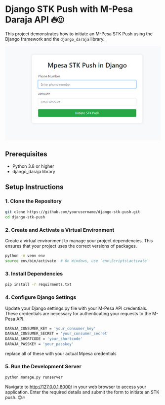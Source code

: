 # Django STK Push with M-Pesa Daraja API 🔥😍

This project demonstrates how to initiate an M-Pesa STK Push using the Django framework and the `django_daraja` library.

![Django stk push Image](/images/stk_push.png)





## Prerequisites

- Python 3.8 or higher
- django_daraja library

## Setup Instructions

### 1. Clone the Repository

```sh
git clone https://github.com/yourusername/django-stk-push.git
cd django-stk-push

```


### 2. Create and Activate a Virtual Environment

Create a virtual environment to manage your project dependencies. This ensures that your project uses the correct versions of packages.

```sh
python -m venv env
source env/bin/activate  # On Windows, use `env\Scripts\activate`
```

### 3. Install Dependencies

```sh
pip install -r requirments.txt
```

### 4. Configure Django Settings
Update your Django settings.py file with your M-Pesa API credentials. These credentials are necessary for authenticating your requests to the M-Pesa API.

```sh 
DARAJA_CONSUMER_KEY = 'your_consumer_key'
DARAJA_CONSUMER_SECRET = 'your_consumer_secret'
DARAJA_SHORTCODE = 'your_shortcode'
DARAJA_PASSKEY = 'your_passkey'
```
replace all of these with your actual Mpesa credentials

### 5. Run the Development Server
```sh
python manage.py runserver
```
Navigate to http://127.0.0.1:8000/ in your web browser to access your application. Enter the required details and submit the form to initiate an STK push. 😊🔥




